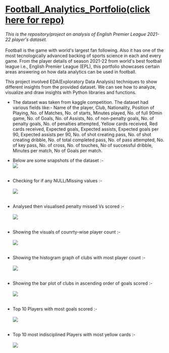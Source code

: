 # [Football_Analytics_Portfolio(click here for repo)](https://github.com/Vibhor2256/Football-Analytics)

*This is the repository/project on analysis of English Premier League 2021-22 player's dataset.*<br><br>
Football is the game with world's largest fan following. Also it has one of the most tecnologically advanced backing of sports science in each and every game. 
From the player details of season 2021-22 from world's best football league i.e., English Premier League (EPL), this portfolio showcases certain areas answering on 
how data analytics can be used in football.<br>

This project involved EDA(Exploratory Data Analysis) techniques to show different insights from the provided dataset. We can see how to analyze, visualize and draw 
insights with Python libraries and functions.


* The dataset was taken from kaggle competition. The dataset had various fields like:- Name of the player, Club, Nationality, Position of Playing, No. of Matches, No. of
starts, Minutes played, No. of full 90min game, No. of Goals, No. of Assists, No. of non-penalty goals, No. of penalty goals, No. of penalties attempted, Yellow cards
received, Red cards received, Expected goals, Expected assists, Expected goals per 90, Expected assists per 90, No. of shot creating pass, No. of shot creating dribble,
No. of total completed pass, No. of pass attempted, No. of key pass, No. of cross, No. of touches, No of successful dribble, Minutes per match, No of Goals per match.

* Below are some snapshots of the dataset :-<br> ![](images/Screenshot_20230221_185205.png)<br><br>
* Checking for if any NULL/Missing values :-<br><br> ![](images/Screenshot_20230221_185621.png)<br><br>
* Analysed then visualised penalty missed Vs scored :-<br><br> ![](images/Screenshot_20230221_185840.png)<br><br>
* Showing the visuals of counrty-wise player count :-<br><br> ![](images/Screenshot_20230221_190242.png)<br><br>
* Showing the histogram graph of clubs with most player count :-<br><br> ![](images/Screenshot_20230221_190527.png)<br><br>
* Showing the bar plot of clubs in ascending order of goals scored :-<br><br> ![](images/Screenshot_20230221_190938.png)<br><br>
* Top 10 Players with most goals scored :-<br><br> ![](images/Screenshot_20230221_191233.png)<br><br>
* Top 10 most indisciplined Players with most yellow cards :-<br><br> ![](images/Screenshot_20230221_191453.png)



